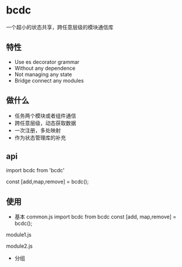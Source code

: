 # bcdc
一个超小的状态共享，跨任意层级的模块通信库

## 特性  
- Use es decorator grammar
- Without any dependence
- Not managing any state
- Bridge connect any modules

## 做什么

- 任务两个模块或者组件通信
- 跨任意层级，动态获取数据
- 一次注册，多处映射
- 作为状态管理库的补充

## api
import bcdc from 'bcdc'

const [add,map,remove] = bcdc();

## 使用
- 基本
common.js
import bcdc from bcdc
const [add, map,remove] = bcdc();

module1.js

module2.js


- 分组
